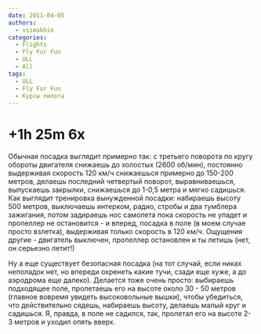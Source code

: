 ```yaml
---
date: 2011-04-05
authors:
  - vsimakhin
categories:
  - Flights
  - Fly For Fun
  - ULL
  - All
tags:
  - ULL
  - Fly For Fun
  - Курсы пилота
---
```


# +1h 25m 6x

Обычная посадка выглядит примерно так: с третьего поворота по кругу обороты двигателя снижаешь до холостых (2600 об/мин), постоянно выдерживая скорость 120 км/ч снижаешься примерно до 150-200 метров, делаешь последний четвертый поворот, выравниваешься, выпускаешь закрылки, снижаешься до 1-0,5 метра и мягко садишься. Как выглядит тренировка вынужденной посадки: набираешь высоту 500 метров, выключаешь интерком, радио, стробы и два тумблера зажигания, потом задираешь нос самолета пока скорость не упадет и пропеллер не остановится - и вперед, посадка в поле (в моем случае просто взлетка), выдерживая только скорость в 120 км/ч. Ощущения другие - двигатель выключен, пропеллер остановлен и ты летишь (нет, он серьезно летит!)

Ну а еще существует безопасная посадка (на тот случай, если никах неполадок нет, но впереди охренеть какие тучи, сзади еще хуже, а до аэродрома еще далеко). Делается тоже очень просто: выбираешь подходящее поле, пролетаешь его на высоте около 30 - 50 метров (главное вовремя увидеть высоковольные вышки), чтобы убедиться, что действительно сядешь, набираешь высоту, делаешь малый круг и садишься. Я, правда, в поле не садился, так, пролетал его на высоте 2-3 метров и уходил опять вверх.